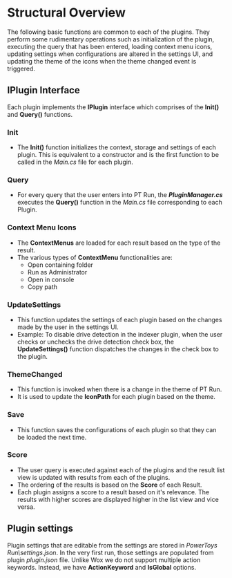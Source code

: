 # Structural Overview

The following basic functions are common to each of the plugins. They perform some rudimentary operations such as initialization of the plugin, executing the query that has been entered, loading context menu icons, updating settings when configurations are altered in the settings UI, and updating the theme of the icons when the theme changed event is triggered.

## IPlugin Interface

Each plugin implements the **IPlugin** interface which comprises of the **Init()** and **Query()** functions.

### Init

- The **Init()** function initializes the context, storage and settings of each plugin. This is equivalent to a constructor and is the first function to be called in the _Main.cs_ file for each plugin.

### Query

- For every query that the user enters into PT Run, the _**_PluginManager.cs_**_ executes the **Query()** function in the _Main.cs_ file corresponding to each Plugin.

### Context Menu Icons

- The **ContextMenus** are loaded for each result based on the type of the result.
- The various types of **ContextMenu** functionalities are:
  - Open containing folder
  - Run as Administrator
  - Open in console
  - Copy path

### UpdateSettings

- This function updates the settings of each plugin based on the changes made by the user in the settings UI.
- Example: To disable drive detection in the indexer plugin, when the user checks or unchecks the drive detection check box, the **UpdateSettings()** function dispatches the changes in the check box to the plugin.

### ThemeChanged

- This function is invoked when there is a change in the theme of PT Run.
- It is used to update the **IconPath** for each plugin based on the theme.

### Save

- This function saves the configurations of each plugin so that they can be loaded the next time.

### Score

- The user query is executed against each of the plugins and the result list view is updated with results from each of the plugins.
- The ordering of the results is based on the **Score** of each Result.
- Each plugin assigns a score to a result based on it's relevance. The results with higher scores are displayed higher in the list view and vice versa.

## Plugin settings

Plugin settings that are editable from the settings are stored in _PowerToys Run\settings.json_. In the very first run, those settings are populated from plugin _plugin.json_ file. Unlike Wox we do not support multiple action keywords. Instead, we have **ActionKeyword** and **IsGlobal** options.
